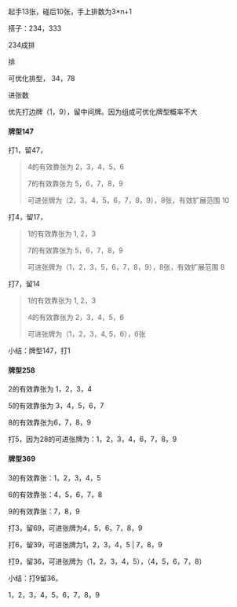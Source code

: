 起手13张，碰后10张，手上排数为3*n+1

搭子：234，333

234成排

排

可优化排型， 34，78

进张数



优先打边牌（1，9），留中间牌。因为组成可优化牌型概率不大



#### 牌型147

打1，留47，

> 4的有效靠张为 2，3，4，5，6
>
> 7的有效靠张为 5，6，7，8，9
>
> 可进张牌为（2，3，4，5，6，7，8，9），8张，有效扩展范围 10

打4，留17，

> 1的有效靠张为 1, 2，3
>
> 7的有效靠张为 5，6，7，8，9
>
> 可进张牌为（1，2，3，5，6，7，8，9），8张，有效扩展范围 8

打7，留14

> 1的有效靠张为 1, 2，3
>
> 4的有效靠张为 2，3，4，5，6
>
> 可进张牌为（1，2，3，4, 5，6），6张

小结：牌型147，打1

#### 牌型258

2的有效靠张为 1，2，3，4

5的有效靠张为 3，4，5，6，7

8的有效靠张为6，7，8，9

打5，因为28的可进张牌为：1，2，3，4，6，7，8，9

#### 牌型369

3的有效靠张：1，2，3，4，5

6的有效靠张：4，5，6，7，8

9的有效靠张：7，8，9

打3，留69，可进张牌为4，5，6，7，8，9

打6，留39，可进张牌为1，2，3，4，5 | 7，8，9

打9，留36，可进张牌为（1，2，3，4，5），（4，5，6，7，8）

小结：打9留36。

1，2，3，4，5，6，7，8，9



